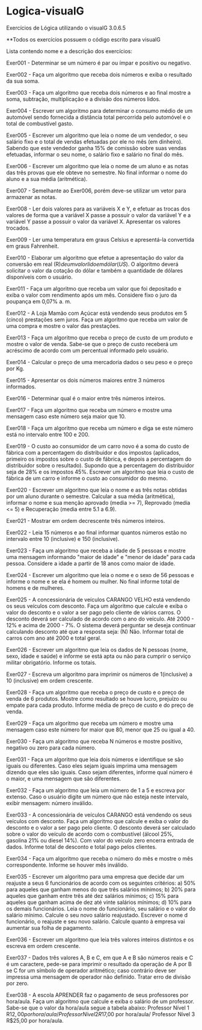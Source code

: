 # Logica-visualG
Exercícios de Lógica utilizando o visualG 3.0.6.5

**Todos os exercícios possuem o código escrito para visualG


Lista contendo nome e a descrição dos exercícios: 


Exer001 - Determinar se um número é par ou ímpar e positivo ou negativo.

Exer002 - Faça um algoritmo que receba dois números e exiba o resultado da sua soma.

Exer003 - Faça um algoritmo que receba dois números e ao final mostre a soma, subtração, multiplicação e a divisão dos números lidos.

Exer004 - Escrever um algoritmo para determinar o consumo médio de um automóvel sendo fornecida a distância total percorrida pelo automóvel e o total de combustível gasto.

Exer005 - Escrever um algoritmo que leia o nome de um vendedor, o seu salário fixo e o total de vendas efetuadas por ele no mês (em dinheiro). Sabendo que este vendedor ganha 15% de comissão sobre suas vendas efetuadas, informar o seu nome, o salário fixo e salário no final do mês.

Exer006 - Escrever um algoritmo que leia o nome de um aluno e as notas das três provas que ele obteve no semestre. No final informar o nome do aluno e a sua média (aritmética).

Exer007 - Semelhante ao Exer006, porém deve-se utilizar um vetor para armazenar as notas.

Exer008 - Ler dois valores para as variáveis X e Y, e efetuar as trocas dos valores de forma que a variável X passe a possuir o valor da variável Y e a variável Y passe a possuir o valor da variável X. Apresentar os valores trocados.

Exer009 - Ler uma temperatura em graus Celsius e apresentá-la convertida em graus Fahrenheit.

Exer010 - Elaborar um algoritmo que efetue a apresentação do valor da conversão em real (R$) de um valor lido em dólar (US$). O algoritmo deverá solicitar o valor da cotação do dólar e também a quantidade de dólares disponíveis com o usuário.

Exer011 - Faça um algoritmo que receba um valor que foi depositado e exiba o valor com rendimento após um mês. Considere fixo o juro da poupança em 0,07% a. m.

Exer012 - A Loja Mamão com Açúcar está vendendo seus produtos em 5 (cinco) prestações sem juros. Faça um algoritmo que receba um valor de uma compra e mostre o valor das prestações.

Exer013 - Faça um algoritmo que receba o preço de custo de um produto e mostre o valor de venda. Sabe-se que o preço de custo receberá um acréscimo de acordo com um percentual informado pelo usuário.

Exer014 - Calcular o preço de uma mercadoria dados o seu peso e o preço por Kg.

Exer015 - Apresentar os dois números maiores entre 3 números informados.

Exer016 - Determinar qual é o maior entre três números inteiros.

Exer017 - Faça um algoritmo que receba um número e mostre uma mensagem caso este número seja maior que 10.

Exer018 - Faça um algoritmo que receba um número e diga se este número está no intervalo entre 100 e 200.

Exer019 - O custo ao consumidor de um carro novo é a soma do custo de fábrica com a percentagem do distribuidor e dos impostos (aplicados, primeiro os impostos sobre o custo de fábrica, e depois a percentagem do distribuidor sobre o resultado). Supondo que a percentagem do distribuidor seja de 28% e os impostos 45%. Escrever um algoritmo que leia o custo de fábrica de um carro e informe o custo ao consumidor do mesmo.

Exer020 - Escrever um algoritmo que leia o nome e as três notas obtidas por um aluno durante o semestre. Calcular a sua média (aritmética), informar o nome e sua menção aprovado (media >= 7), Reprovado (media <= 5) e Recuperação (media entre 5.1 a 6.9).

Exer021 - Mostrar em ordem decrescente três números inteiros.

Exer022 - Leia 15 números e ao final informar quantos números estão no intervalo entre 10 (inclusive) e 150 (inclusive).

Exer023 - Faça um algoritmo que receba a idade de 5 pessoas e mostre uma mensagem informando "maior de idade" e "menor de idade" para cada pessoa. Considere a idade a partir de 18 anos como maior de idade.

Exer024 - Escrever um algoritmo que leia o nome e o sexo de 56 pessoas e informe o nome e se ela é homem ou mulher. No final informe total de homens e de mulheres.

Exer025 - A concessionária de veículos CARANGO VELHO está vendendo os seus veículos com desconto. Faça um algoritmo que calcule e exiba o valor do desconto e o valor a ser pago pelo cliente de vários carros. O desconto deverá ser calculado de acordo com o ano do veículo. Até 2000 - 12% e acima de 2000 - 7%. O sistema deverá perguntar se deseja continuar calculando desconto até que a resposta seja: (N) Não. Informar total de carros com ano até 2000 e total geral.

Exer026 - Escrever um algoritmo que leia os dados de N pessoas (nome, sexo, idade e saúde) e informe se está apta ou não para cumprir o serviço militar obrigatório. Informe os totais.

Exer027 - Escreva um algoritmo para imprimir os números de 1(inclusive) a 10 (inclusive) em ordem crescente.

Exer028 - Faça um algoritmo que receba o preço de custo e o preço de venda de 6 produtos. Mostre como resultado se houve lucro, prejuízo ou empate para cada produto. Informe média de preço de custo e do preço de venda.

Exer029 - Faça um algoritmo que receba um número e mostre uma mensagem caso este número for maior que 80, menor que 25 ou igual a 40.

Exer030 - Faça um algoritmo que receba N números e mostre positivo, negativo ou zero para cada número.

Exer031 - Faça um algoritmo que leia dois números e identifique se são iguais ou diferentes. Caso eles sejam iguais imprima uma mensagem dizendo que eles são iguais. Caso sejam diferentes, informe qual número é o maior, e uma mensagem que são diferentes.

Exer032 - Faça um algoritmo que leia um número de 1 a 5 e escreva por extenso. Caso o usuário digite um número que não esteja neste intervalo, exibir mensagem: número inválido.

Exer033 - A concessionária de veículos CARANGO está vendendo os seus veículos com desconto. Faça um algoritmo que calcule e exiba o valor do desconto e o valor a ser pago pelo cliente. O desconto deverá ser calculado sobre o valor do veículo de acordo com o combustível (álcool 25%, gasolina 21% ou diesel 14%). Com valor do veículo zero encerra entrada de dados. Informe total de desconto e total pago pelos clientes.

Exer034 - Faça um algoritmo que receba o número do mês e mostre o mês correspondente. Informe se houver mês inválido.

Exer035 - Escrever um algoritmo para uma empresa que decide dar um reajuste a seus 6 funcionários de acordo com os seguintes critérios:
  a) 50% para aqueles que ganham menos do que três salários mínimos;
  b) 20% para aqueles que ganham entre três até dez salários mínimos;
  c) 15% para aqueles que ganham acima de dez até vinte salários mínimos;
  d) 10% para os demais funcionários.
Leia o nome do funcionário, seu salário e o valor do salário mínimo. Calcule o seu novo salário reajustado. Escrever o nome d funcionário, o reajuste e seu novo salário. Calcule quanto à empresa vai aumentar sua folha de pagamento.

Exer036 - Escrever um algoritmo que leia três valores inteiros distintos e os escreva em ordem crescente.

Exer037 - Dados três valores A, B e C, em que A e B são números reais e C é um caractere, pede-se para imprimir o resultado da operação de A por B se C for um símbolo de operador aritmético; caso contrário deve ser impressa uma mensagem de operador não definido. Tratar erro de divisão por zero.

Exer038 - A escola APRENDER faz o pagamento de seus professores por hora/aula. Faça um algoritmo que calcule e exiba o salário de um professor. Sabe-se que o valor da hora/aula segue a tabela abaixo: Professor Nível 1 R$12,00 por hora/aula/ Professor Nível 2 R$17,00 por hora/aula/ Professor Nível 3 R$25,00 por hora/aula.
